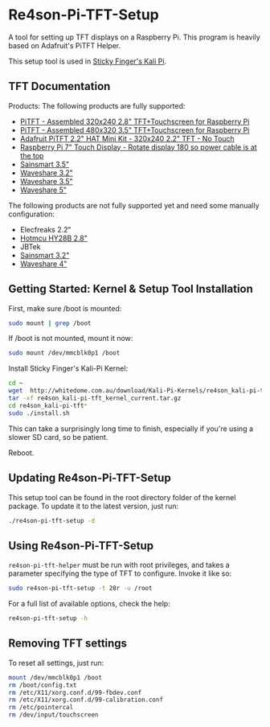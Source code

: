 # Re4son-Pi-TFT-Setup

A tool for setting up TFT displays on a Raspberry Pi. This program is heavily based on Adafruit's PiTFT Helper.

This setup tool is used in [Sticky Finger's Kali Pi](http://www.whitedome.com.au/kali-pi).

## TFT Documentation

Products:
The following products are fully supported:

- [PiTFT - Assembled 320x240 2.8" TFT+Touchscreen for Raspberry Pi](https://www.adafruit.com/product/1601)
- [PiTFT - Assembled 480x320 3.5" TFT+Touchscreen for Raspberry Pi](https://www.adafruit.com/product/2097)
- [Adafruit PiTFT 2.2" HAT Mini Kit - 320x240 2.2" TFT - No Touch](https://www.adafruit.com/product/2315)
- [Raspberry Pi 7" Touch Display - Rotate display 180 so power cable is at the top](https://www.raspberrypi.org/products/raspberry-pi-touch-display/)
- [Sainsmart 3.5"](http://www.sainsmart.com/sainsmart-3-5-inch-tft-lcd-320-480-touch-screen-display-for-raspberry-pi-2-b-b.html)
- [Waveshare 3.2"](http://www.waveshare.com/wiki/3.2inch_RPi_LCD_(B))
- [Waveshare 3.5"](http://www.waveshare.com/wiki/3.5inch_RPi_LCD_(A))
- [Waveshare 5"](http://www.waveshare.com/wiki/5inch_HDMI_LCD)

The following products are not fully supported yet and need some manually configuration:
- Elecfreaks 2.2"
- [Hotmcu HY28B 2.8"](http://www.hotmcu.com/28-touch-screen-tft-lcd-with-all-interface-p-63.html)
- JBTek
- [Sainsmart 3.2"](http://www.sainsmart.com/sainsmart-3-2-tft-lcd-module-320-240-touch-screen-display-for-raspberry-pi.html)
- [Waveshare 4"](http://www.waveshare.com/wiki/4inch_RPi_LCD_(A))



## Getting Started: Kernel & Setup Tool Installation

First, make sure /boot is mounted:
```sh
sudo mount | grep /boot
```
If /boot is not mounted, mount it now:
```sh
sudo mount /dev/mmcblk0p1 /boot
```

Install Sticky Finger's Kali-Pi Kernel:

```sh
cd ~
wget  http://whitedome.com.au/download/Kali-Pi-Kernels/re4son_kali-pi-tft_kernel_current.tar.gz
tar -xf re4son_kali-pi-tft_kernel_current.tar.gz
cd re4son_kali-pi-tft*
sudo ./install.sh
```
This can take a surprisingly long time to finish, especially if you're using a
slower SD card, so be patient.

Reboot.

## Updating Re4son-Pi-TFT-Setup

This setup tool can be found in the root directory folder of the kernel package.
To update it to the latest version, just run:

```sh
./re4son-pi-tft-setup -d
```

## Using Re4son-Pi-TFT-Setup

`re4son-pi-tft-helper` must be run with root privileges, and takes a parameter
specifying the type of TFT to configure.  Invoke it like so:

```sh
sudo re4son-pi-tft-setup -t 28r -u /root
```

For a full list of available options, check the help:

```sh
re4son-pi-tft-setup -h
```

## Removing TFT settings

To reset all settings, just run:

```sh
mount /dev/mmcblk0p1 /boot
rm /boot/config.txt
rm /etc/X11/xorg.conf.d/99-fbdev.conf
rm /etc/X11/xorg.conf.d/99-calibration.conf
rm /etc/pointercal
rm /dev/input/touchscreen
```
